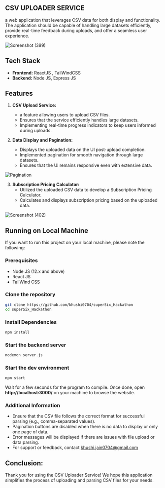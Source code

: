 ## CSV UPLOADER SERVICE

a web application that leverages CSV data for both display and functionality. The application should be capable of handling large datasets efficiently, provide real-time feedback during uploads, and offer a seamless user experience.  

![Screenshot (399)](https://github.com/khushi0704/superSix_Hackathon/assets/64957861/19b419f4-7e43-4e9e-9ef1-8da0c18278aa)


## Tech Stack
 - **Frontend:** ReactJS , TailWindCSS
 - **Backend:** Node JS, Express JS

## Features
1. **CSV Upload Service:**
   - a feature allowing users to upload CSV files.
   - Ensures that the service efficiently handles large datasets.
   - Implementing real-time progress indicators to keep users informed during uploads.

2. **Data Display and Pagination:**
   - Displays the uploaded data on the UI post-upload completion.
   - Implemented pagination for smooth navigation through large datasets.
   - Ensures that the UI remains responsive even with extensive data.

![Pagination](https://github.com/khushi0704/superSix_Hackathon/assets/64957861/86849ea6-ff1d-4d07-9462-626439882ff8)

3. **Subscription Pricing Calculator:**
   - Utilized the uploaded CSV data to develop a Subscription Pricing Calculator.
   - Calculates and displays subscription pricing based on the uploaded data.
     
![Screenshot (402)](https://github.com/khushi0704/superSix_Hackathon/assets/64957861/dd2bcb54-712e-4f8e-acfc-ff805412bf43)


## Running on Local Machine

If you want to run this project on your local machine, please note the following:

### Prerequisites
 - Node JS (12.x and above)
 - React JS
 - TailWind CSS
  
### Clone the repository

```bash
git clone https://github.com/khushi0704/superSix_Hackathon
cd superSix_Hackathon
```

### Install Dependencies
```bash
npm install
```

### Start the backend server
```bash
nodemon server.js
```
### Start the dev environment
```bash
npm start
```

Wait for a few seconds for the program to compile. Once done, open **http://localhost:3000/** on your machine to browse the website.

### Additional Information
 - Ensure that the CSV file follows the correct format for successful parsing (e.g., comma-separated values).
 - Pagination buttons are disabled when there is no data to display or only one page of data.
 - Error messages will be displayed if there are issues with file upload or data parsing.
 - For support or feedback, contact khushi.jain0704@gmail.com

## Conclusion:
Thank you for using the CSV Uploader Service! We hope this application simplifies the process of uploading and parsing CSV files for your needs. 

